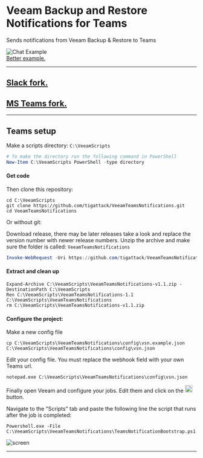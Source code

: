 # Veeam Backup and Restore Notifications for Teams

Sends notifications from Veeam Backup & Restore to Teams

![Chat Example](https://raw.githubusercontent.com/tigattack/VeeamTeamsNotifications/master/asset/img/screens/sh-2.png)    
[Better example.](https://raw.githubusercontent.com/tigattack/VeeamTeamsNotifications/master/asset/img/screens/sh-4.png)

---
## [Slack fork.](https://github.com/tigattack/VeeamSlackNotifications)
## [MS Teams fork.](https://github.com/tigattack/VeeamTeamsNotifications)
---
## Teams setup

Make a scripts directory: `C:\VeeamScripts`

```powershell
# To make the directory run the following command in PowerShell
New-Item C:\VeeamScripts PowerShell -type directory
```

#### Get code

Then clone this repository:

```shell
cd C:\VeeamScripts
git clone https://github.com/tigattack/VeeamTeamsNotifications.git
cd VeeamTeamsNotifications
```

Or without git:

Download release, there may be later releases take a look and replace the version number with newer release numbers.
Unzip the archive and make sure the folder is called: `VeeamTeamsNotifications`
```powershell
Invoke-WebRequest -Uri https://github.com/tigattack/VeeamTeamsNotifications/archive/v1.1.zip -OutFile C:\VeeamScripts\VeeamTeamsNotifications-v1.1.zip
```

#### Extract and clean up
```shell
Expand-Archive C:\VeeamScripts\VeeamTeamsNotifications-v1.1.zip -DestinationPath C:\VeeamScripts
Ren C:\VeeamScripts\VeeamTeamsNotifications-1.1 C:\VeeamScripts\VeeamTeamsNotifications
rm C:\VeeamScripts\VeeamTeamsNotifications-v1.1.zip
```

#### Configure the project:
Make a new config file
```shell
cp C:\VeeamScripts\VeeamTeamsNotifications\config\vsn.example.json C:\VeeamScripts\VeeamTeamsNotifications\config\vsn.json
```
 Edit your config file. You must replace the webhook field with your own Teams url.
 ```shell
notepad.exe C:\VeeamScripts\VeeamTeamsNotifications\config\vsn.json
```

Finally open Veeam and configure your jobs. Edit them and click on the <img src="asset/img/screens/sh-3.png" height="20"> button.

Navigate to the "Scripts" tab and paste the following line the script that runs after the job is completed:

```shell
Powershell.exe -File C:\VeeamScripts\VeeamTeamsNotifications\TeamsNotificationBootstrap.ps1
```

![screen](asset/img/screens/sh-1.png)

---
